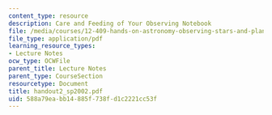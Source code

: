 ```yaml
---
content_type: resource
description: Care and Feeding of Your Observing Notebook
file: /media/courses/12-409-hands-on-astronomy-observing-stars-and-planets-spring-2002/588a79eabb14885f738fd1c2221cc53f_handout2_sp2002.pdf
file_type: application/pdf
learning_resource_types:
- Lecture Notes
ocw_type: OCWFile
parent_title: Lecture Notes
parent_type: CourseSection
resourcetype: Document
title: handout2_sp2002.pdf
uid: 588a79ea-bb14-885f-738f-d1c2221cc53f
---
```

